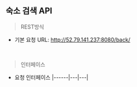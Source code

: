 ## 숙소 검색 API
>REST방식 
 - 기본 요청 URL: http://52.79.141.237:8080/back/


<br>

>인터페이스
- 요청 인터페이스
 |------|---|---|
